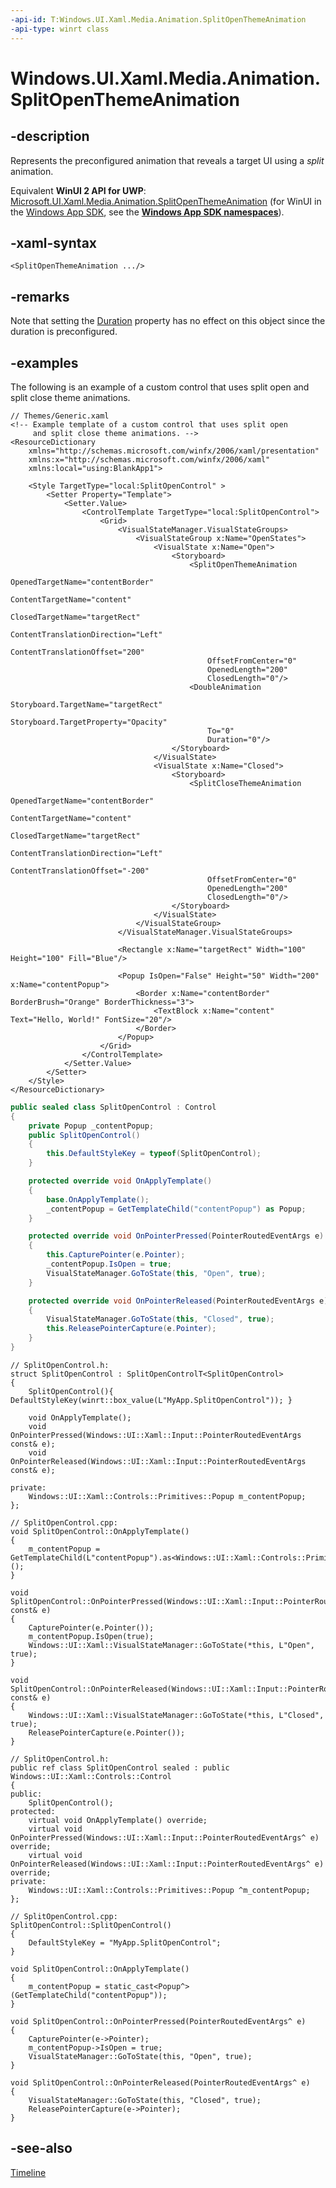 ```yaml
---
-api-id: T:Windows.UI.Xaml.Media.Animation.SplitOpenThemeAnimation
-api-type: winrt class
---
```


<!-- Class syntax.
public class SplitOpenThemeAnimation : Windows.UI.Xaml.Media.Animation.Timeline, Windows.UI.Xaml.Media.Animation.ISplitOpenThemeAnimation
-->

# Windows.UI.Xaml.Media.Animation.SplitOpenThemeAnimation

## -description
Represents the preconfigured animation that reveals a target UI using a *split* animation.

Equivalent **WinUI 2 API for UWP**: [Microsoft.UI.Xaml.Media.Animation.SplitOpenThemeAnimation](/windows/winui/api/microsoft.ui.xaml.media.animation.splitopenthemeanimation) (for WinUI in the [Windows App SDK](/windows/apps/windows-app-sdk/), see the **[Windows App SDK namespaces](/windows/windows-app-sdk/api/winrt/)**).

## -xaml-syntax
```xaml
<SplitOpenThemeAnimation .../>
```

## -remarks
Note that setting the [Duration](timeline_duration.md) property has no effect on this object since the duration is preconfigured.

## -examples
The following is an example of a custom control that uses split open and split close theme animations.

<!--<p xml:space="preserve">
            <TRANSLATE_MANUALLY>
              <externalLink xmlns="http://ddue.schemas.microsoft.com/authoring/2003/5">
                <linkText>Run this sample</linkText>
                <linkUri>http://go.microsoft.com/fwlink/p/?linkid=139798&amp;sref=SineEase</linkUri>
              </externalLink>
            </TRANSLATE_MANUALLY>
          </p>-->

```xaml
// Themes/Generic.xaml
<!-- Example template of a custom control that uses split open 
     and split close theme animations. -->
<ResourceDictionary
    xmlns="http://schemas.microsoft.com/winfx/2006/xaml/presentation"
    xmlns:x="http://schemas.microsoft.com/winfx/2006/xaml"
    xmlns:local="using:BlankApp1">

    <Style TargetType="local:SplitOpenControl" >
        <Setter Property="Template">
            <Setter.Value>
                <ControlTemplate TargetType="local:SplitOpenControl">
                    <Grid>
                        <VisualStateManager.VisualStateGroups>
                            <VisualStateGroup x:Name="OpenStates">
                                <VisualState x:Name="Open">
                                    <Storyboard>
                                        <SplitOpenThemeAnimation 
                                            OpenedTargetName="contentBorder" 
                                            ContentTargetName="content" 
                                            ClosedTargetName="targetRect"
                                            ContentTranslationDirection="Left"
                                            ContentTranslationOffset="200"  
                                            OffsetFromCenter="0"
                                            OpenedLength="200"
                                            ClosedLength="0"/>
                                        <DoubleAnimation 
                                            Storyboard.TargetName="targetRect" 
                                            Storyboard.TargetProperty="Opacity" 
                                            To="0" 
                                            Duration="0"/>
                                    </Storyboard>
                                </VisualState>
                                <VisualState x:Name="Closed">
                                    <Storyboard>
                                        <SplitCloseThemeAnimation
                                            OpenedTargetName="contentBorder" 
                                            ContentTargetName="content" 
                                            ClosedTargetName="targetRect"
                                            ContentTranslationDirection="Left"
                                            ContentTranslationOffset="-200"  
                                            OffsetFromCenter="0"
                                            OpenedLength="200"
                                            ClosedLength="0"/>
                                    </Storyboard>
                                </VisualState>
                            </VisualStateGroup>
                        </VisualStateManager.VisualStateGroups>

                        <Rectangle x:Name="targetRect" Width="100" Height="100" Fill="Blue"/>

                        <Popup IsOpen="False" Height="50" Width="200" x:Name="contentPopup">
                            <Border x:Name="contentBorder" BorderBrush="Orange" BorderThickness="3">
                                <TextBlock x:Name="content" Text="Hello, World!" FontSize="20"/>
                            </Border>
                        </Popup>
                    </Grid>
                </ControlTemplate>
            </Setter.Value>
        </Setter>
    </Style>
</ResourceDictionary>
```

```csharp
public sealed class SplitOpenControl : Control
{
    private Popup _contentPopup;
    public SplitOpenControl()
    {
        this.DefaultStyleKey = typeof(SplitOpenControl);
    }

    protected override void OnApplyTemplate()
    {
        base.OnApplyTemplate();
        _contentPopup = GetTemplateChild("contentPopup") as Popup;
    }

    protected override void OnPointerPressed(PointerRoutedEventArgs e)
    {
        this.CapturePointer(e.Pointer);
        _contentPopup.IsOpen = true;
        VisualStateManager.GoToState(this, "Open", true);            
    }

    protected override void OnPointerReleased(PointerRoutedEventArgs e)
    {            
        VisualStateManager.GoToState(this, "Closed", true);
        this.ReleasePointerCapture(e.Pointer);
    }
}
```

```cppwinrt
// SplitOpenControl.h:
struct SplitOpenControl : SplitOpenControlT<SplitOpenControl>
{
    SplitOpenControl(){ DefaultStyleKey(winrt::box_value(L"MyApp.SplitOpenControl")); }

    void OnApplyTemplate();
    void OnPointerPressed(Windows::UI::Xaml::Input::PointerRoutedEventArgs const& e);
    void OnPointerReleased(Windows::UI::Xaml::Input::PointerRoutedEventArgs const& e);

private:
    Windows::UI::Xaml::Controls::Primitives::Popup m_contentPopup;
};

// SplitOpenControl.cpp:
void SplitOpenControl::OnApplyTemplate()
{
    m_contentPopup = GetTemplateChild(L"contentPopup").as<Windows::UI::Xaml::Controls::Primitives::Popup>();
}

void SplitOpenControl::OnPointerPressed(Windows::UI::Xaml::Input::PointerRoutedEventArgs const& e)
{
    CapturePointer(e.Pointer());
    m_contentPopup.IsOpen(true);
    Windows::UI::Xaml::VisualStateManager::GoToState(*this, L"Open", true);
}

void SplitOpenControl::OnPointerReleased(Windows::UI::Xaml::Input::PointerRoutedEventArgs const& e)
{
    Windows::UI::Xaml::VisualStateManager::GoToState(*this, L"Closed", true);
    ReleasePointerCapture(e.Pointer());
}
```

```cppcx
// SplitOpenControl.h:
public ref class SplitOpenControl sealed : public Windows::UI::Xaml::Controls::Control
{
public:
    SplitOpenControl();
protected:
    virtual void OnApplyTemplate() override;
    virtual void OnPointerPressed(Windows::UI::Xaml::Input::PointerRoutedEventArgs^ e) override;
    virtual void OnPointerReleased(Windows::UI::Xaml::Input::PointerRoutedEventArgs^ e) override;
private:
    Windows::UI::Xaml::Controls::Primitives::Popup ^m_contentPopup;
};

// SplitOpenControl.cpp:
SplitOpenControl::SplitOpenControl()
{
    DefaultStyleKey = "MyApp.SplitOpenControl";
}

void SplitOpenControl::OnApplyTemplate()
{
    m_contentPopup = static_cast<Popup^>(GetTemplateChild("contentPopup"));
}

void SplitOpenControl::OnPointerPressed(PointerRoutedEventArgs^ e)
{
    CapturePointer(e->Pointer);
    m_contentPopup->IsOpen = true;
    VisualStateManager::GoToState(this, "Open", true);
}

void SplitOpenControl::OnPointerReleased(PointerRoutedEventArgs^ e)
{
    VisualStateManager::GoToState(this, "Closed", true);
    ReleasePointerCapture(e->Pointer);
}
```

## -see-also
[Timeline](timeline.md)
